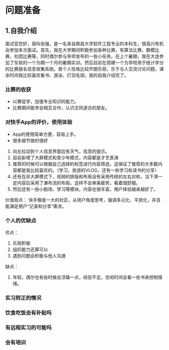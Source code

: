 # 问题准备

## 1.自我介绍
面试官您好，我叫张强，是一名来自南昌大学软件工程专业的本科生，很高兴有机会参加本次面试。首先，我在大学期间积极参加各种比赛，有算法比赛，数模比赛，社团比赛等，同时偶尔参与导师发布的一些小任务。在上个暑期，我在大连参加了东软的一个为期一个月的暑期实训。然后目前在搭建一个为学校用于统计学分的比赛报名信息收集系统。我个人性格比较开朗乐观，乐于与人交流讨论问题。课余时间我比较喜欢看书、游泳、打羽毛球。我的自我介绍完了。


### 比赛的收获
- 以赛促学，加强专业知识的能力。
- 比赛期间能学会相互合作，认识志同道合的朋友。


### 对快手App的评价，使用体验
- App的使用简单方便，容易上手。
- 很多细节做的很好
1. 向左拉动到个人信息界面后有天气，信息的提示。
2. 目前新增了大屏模式和青少年模式，内容都是才艺表演
3. 推荐的时候可以根据自己选择的标签进行内容筛选，这保证了推荐的大多数内容都是我比较喜欢的。（学习，旅游的VLOG，还有一些学习和读书的分享）
4. 还有在非大屏模式下，视频的排版和布局没有采用传统的左右对称，当下滑一定内容后采用了瀑布流的布局，这样不会审美疲劳，看着很舒服。
5. 然后还有一些小剧场，学习等模块，内容也很丰富。用户体验越来越好了。

价值观点：
快手像是一大的社区，从用户角度思考，强调多元化、平民化，并且能满足用户“记录和分享”需求。

### 个人的优缺点
优点：
1. 乐观积极
2. 组织能力还算可以
3. 遇到问题会积极与他人沟通

缺点：
1. 年轻，偶尔也有些时候会浮躁一点，经验不足，空闲时间会看一些书来控制情绪。

### 实习转正的情况
### 饮食吃饭会有补贴吗
### 有远程实习的可能吗
### 会有培训
